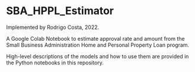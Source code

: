 # SBA_HPPL_Estimator

Implemented by Rodrigo Costa, 2022.

A Google Colab Notebook to estimate approval rate and amount from the Small Business Administration Home and Personal Property Loan program.

High-level descriptions of the models and how to use them are provided in the Python notebooks in this repository.
